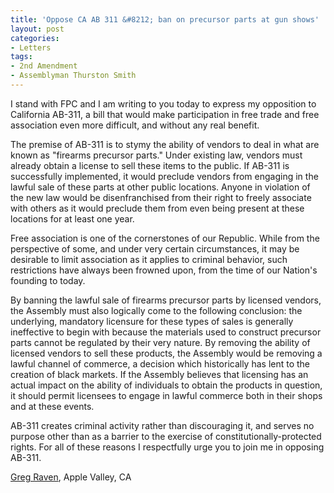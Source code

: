 ```yaml
---
title: 'Oppose CA AB 311 &#8212; ban on precursor parts at gun shows'
layout: post
categories:
- Letters
tags:
- 2nd Amendment
- Assemblyman Thurston Smith
---
```


I stand with FPC and I am writing to you today to express my opposition to California AB-311, a bill that would make participation in free trade and free association even more difficult, and without any real benefit.

The premise of AB-311 is to stymy the ability of vendors to deal in what are known as "firearms precursor parts." Under existing law, vendors must already obtain a license to sell these items to the public. If AB-311 is successfully implemented, it would preclude vendors from engaging in the lawful sale of these parts at other public locations. Anyone in violation of the new law would be disenfranchised from their right to freely associate with others as it would preclude them from even being present at these locations for at least one year.

Free association is one of the cornerstones of our Republic. While from the perspective of some, and under very certain circumstances, it may be desirable to limit association as it applies to criminal behavior, such restrictions have always been frowned upon, from the time of our Nation's founding to today.

By banning the lawful sale of firearms precursor parts by licensed vendors, the Assembly must also logically come to the following conclusion: the underlying, mandatory licensure for these types of sales is generally ineffective to begin with because the materials used to construct precursor parts cannot be regulated by their very nature. By removing the ability of licensed vendors to sell these products, the Assembly would be removing a lawful channel of commerce, a decision which historically has lent to the creation of black markets. If the Assembly believes that licensing has an actual impact on the ability of individuals to obtain the products in question, it should permit licensees to engage in lawful commerce both in their shops and at these events.

AB-311 creates criminal activity rather than discouraging it, and serves no purpose other than as a barrier to the exercise of constitutionally-protected rights. For all of these reasons I respectfully urge you to join me in opposing AB-311.

[Greg Raven](https://www.gregraven.org/), Apple Valley, CA